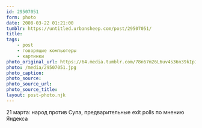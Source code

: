 ```yaml
---
id: 29507051
form: photo
date: 2008-03-22 01:21:00
tumblr: https://untitled.urbansheep.com/post/29507051/
title:
tags:
    - post
    - говорящие компьютеры
    - картинки
photo_original_url: https://64.media.tumblr.com/78n67m26L6uv4s36n39kIpIQ_500.jpg
photo: /media/29507051.jpg
photo_caption: 
photo_source:
photo_source_url:
photo_source_title:
layout: post-photo.njk
---
```


<p>21 марта: народ против Супа, предварительные exit polls по мнению Яндекса</p>
